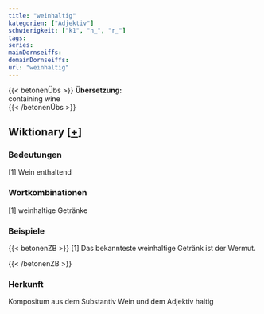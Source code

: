 ```yaml
---
title: "weinhaltig"
kategorien: ["Adjektiv"]
schwierigkeit: ["k1", "h_", "r_"]
tags:
series:
mainDornseiffs:
domainDornseiffs:
url: "weinhaltig"
---
```


{{< betonenÜbs >}}
**Übersetzung:**  
containing wine  
{{< /betonenÜbs >}}

## Wiktionary [[+](https://de.wiktionary.org/wiki/weinhaltig)]

### Bedeutungen
[1] Wein enthaltend  

### Wortkombinationen
[1] weinhaltige Getränke  

### Beispiele
{{< betonenZB >}}
[1] Das bekannteste weinhaltige Getränk ist der Wermut.  

{{< /betonenZB >}}
### Herkunft
Kompositum aus dem Substantiv Wein und dem Adjektiv haltig  


